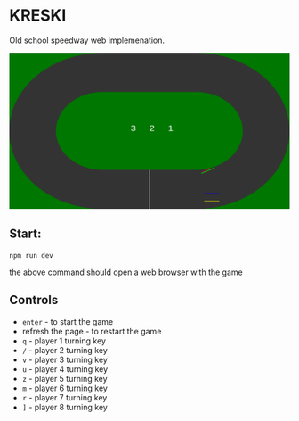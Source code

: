 # KRESKI

Old school speedway web implemenation.

![kreski speedway screenshot](./screenshot.png)

## Start:

```
npm run dev
```

the above command should open a web browser with the game

## Controls

- `enter` - to start the game
- refresh the page - to restart the game
- `q` - player 1 turning key
- `/` - player 2 turning key
- `v` - player 3 turning key
- `u` - player 4 turning key
- `z` - player 5 turning key
- `m` - player 6 turning key
- `r` - player 7 turning key
- `]` - player 8 turning key

